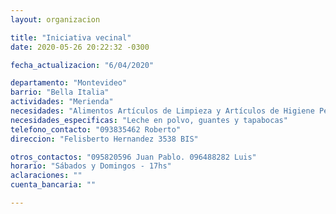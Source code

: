 ```yaml
---
layout: organizacion

title: "Iniciativa vecinal"
date: 2020-05-26 20:22:32 -0300

fecha_actualizacion: "6/04/2020"

departamento: "Montevideo"
barrio: "Bella Italia"
actividades: "Merienda"
necesidades: "Alimentos Artículos de Limpieza y Artículos de Higiene Personal"
necesidades_especificas: "Leche en polvo, guantes y tapabocas"
telefono_contacto: "093835462 Roberto"
direccion: "Felisberto Hernandez 3538 BIS"

otros_contactos: "095820596 Juan Pablo. 096488282 Luis"
horario: "Sábados y Domingos - 17hs"
aclaraciones: ""
cuenta_bancaria: ""

---
```

